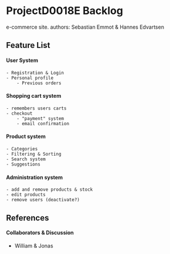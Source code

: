 # ProjectD0018E Backlog
e-commerce site.
authors: Sebastian Emmot & Hannes Edvartsen

## Feature List

#### User System
	- Registration & Login
	- Personal profile
		- Previous orders

#### Shopping cart system
	- remembers users carts
	- checkout
		- "payment" system
		- email confirmation
	
#### Product system
	- Categories
	- Filtering & Sorting
	- Search system
	- Suggestions
	
#### Administration system
	- add and remove products & stock
	- edit products
	- remove users (deactivate?)

## References

#### Collaborators & Discussion
- William & Jonas


